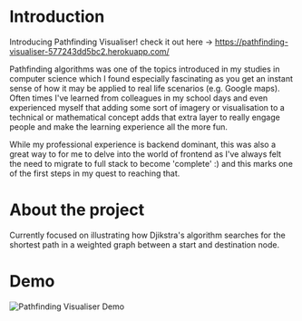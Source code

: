 # Introduction
Introducing Pathfinding Visualiser! 
check it out here -> https://pathfinding-visualiser-577243dd5bc2.herokuapp.com/

Pathfinding algorithms was one of the topics introduced in my studies in computer science which I found especially fascinating as you get an instant sense of how it may be applied to real life scenarios (e.g. Google maps). Often times I've learned from colleagues in my school days and even experienced myself that adding some sort of imagery or visualisation to a technical or mathematical concept adds that extra layer to really engage people and make the learning experience all the more fun.

While my professional experience is backend dominant, this was also a great way to for me to delve into the world of frontend as I've always felt the need to migrate to full stack to become 'complete' :) and this marks one of the first steps in my quest to reaching that. 

# About the project
Currently focused on illustrating how Djikstra's algorithm searches for the shortest path in a weighted graph between a start and destination node.

# Demo
![Pathfinding Visualiser Demo](https://github.com/matthewqian1/pathfinding-visualiser/assets/66478998/5a64cb2a-66f5-4c96-b272-9fe763f066fc)

